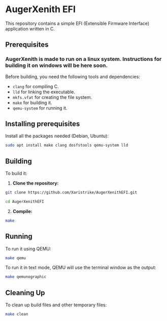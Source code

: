 # AugerXenith EFI

This repository contains a simple EFI (Extensible Firmware Interface) application written in C.

## Prerequisites

### AugerXenith is made to run on a linux system. Instructions for building it on windows will be here soon.

Before building, you need the following tools and dependencies:

- `clang` for compiling C.
- `lld` for linking the executable.
- `mkfs.vfat` for creating the file system.
- `make` for building it.
- `qemu-system` for running it.

## Installing prerequisites

Install all the packages needed (Debian, Ubuntu):
```bash
sudo apt install make clang dosfstools qemu-system lld
```

## Building

To build it:

1. **Clone the repository:**
```bash
git clone https://github.com/Xaristrike/AugerXenithEFI.git
```
```bash
cd AugerXenithEFI
```
2. **Compile:**
```bash
make
```

## Running
To run it using QEMU:
```bash
make qemu
```

To run it in text mode, QEMU will use the terminal window as the output:
```bash
make qemunographic
```

## Cleaning Up
To clean up build files and other temporary files:
```bash
make clean
```
